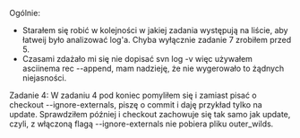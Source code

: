 Ogólnie: 
* Starałem się robić w kolejności w jakiej zadania występują na liście, aby łatweij było analizować log'a. Chyba wyłącznie zadanie 7 zrobiłem przed 5.
*  Czasami zdażało mi się nie dopisać svn log -v więc używałem asciinema rec --append, mam nadzieję, że nie wygerowało to żądnych niejasności.

Zadanie 4:
W zadaniu 4 pod koniec pomyliłem się i zamiast pisać o checkout --ignore-externals, piszę o commit i daję przykład tylko na update.
Sprawdziłem później i checkout zachowuje się tak samo jak update, czyli, z włączoną flagą --ignore-externals nie pobiera pliku outer_wilds.
